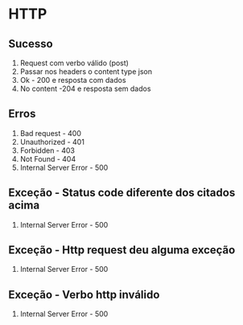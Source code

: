 # HTTP

## Sucesso

1. Request com verbo válido (post)
2. Passar nos headers o content type json
3. Ok - 200 e resposta com dados
4. No content -204 e resposta sem dados

## Erros

1. Bad request - 400
2. Unauthorized - 401
3. Forbidden - 403
4. Not Found - 404
5. Internal Server Error - 500

## Exceção - Status code diferente dos citados acima

1. Internal Server Error - 500

## Exceção - Http request deu alguma exceção

1. Internal Server Error - 500

## Exceção - Verbo http inválido

1. Internal Server Error - 500
